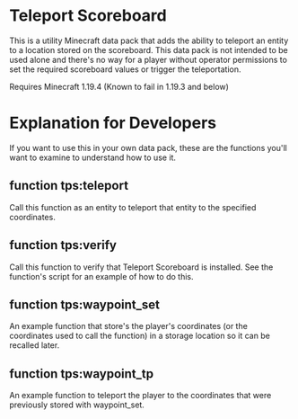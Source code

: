# Teleport Scoreboard

This is a utility Minecraft data pack that adds the ability to teleport an entity to a location stored on the scoreboard. This data pack is not intended to be used alone and there's no way for a player without operator permissions to set the required scoreboard values or trigger the teleportation. 

Requires Minecraft 1.19.4 (Known to fail in 1.19.3 and below)

# Explanation for Developers

If you want to use this in your own data pack, these are the functions you'll want to examine to understand how to use it.

## function tps:teleport

Call this function as an entity to teleport that entity to the specified coordinates.

## function tps:verify

Call this function to verify that Teleport Scoreboard is installed. See the function's script for an example of how to do this.

## function tps:waypoint_set

An example function that store's the player's coordinates (or the coordinates used to call the function) in a storage location so it can be recalled later. 

## function tps:waypoint_tp

An example function to teleport the player to the coordinates that were previously stored with waypoint_set.